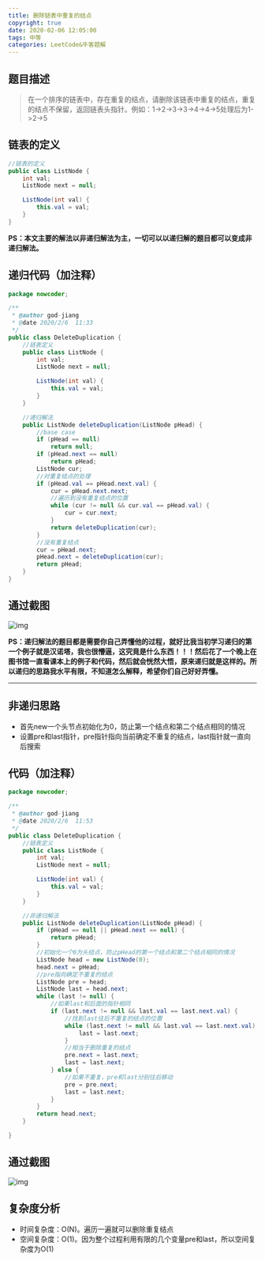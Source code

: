 ```yaml
---
title: 删除链表中重复的结点
copyright: true
date: 2020-02-06 12:05:00
tags: 中等
categories: LeetCode&牛客题解
---
```


## 题目描述

> 在一个排序的链表中，存在重复的结点，请删除该链表中重复的结点，重复的结点不保留，返回链表头指针。例如：1->2->3->3->4->4->5处理后为1->2->5

<!--more-->

## 链表的定义

```java
//链表的定义
public class ListNode {
    int val;
    ListNode next = null;

    ListNode(int val) {
        this.val = val;
    }
}
```

**PS：本文主要的解法以非递归解法为主，一切可以以递归解的题目都可以变成非递归解法。**

## 递归代码（加注释）

```java
package nowcoder;

/**
 * @author god-jiang
 * @date 2020/2/6  11:33
 */
public class DeleteDuplication {
    //链表定义
    public class ListNode {
        int val;
        ListNode next = null;

        ListNode(int val) {
            this.val = val;
        }
    }

    //递归解法
    public ListNode deleteDuplication(ListNode pHead) {
        //base case
        if (pHead == null)
            return null;
        if (pHead.next == null)
            return pHead;
        ListNode cur;
        //对重复结点的处理
        if (pHead.val == pHead.next.val) {
            cur = pHead.next.next;
            //遍历到没有重复结点的位置
            while (cur != null && cur.val == pHead.val) {
                cur = cur.next;
            }
            return deleteDuplication(cur);
        }
        //没有重复结点
        cur = pHead.next;
        pHead.next = deleteDuplication(cur);
        return pHead;
    }
}
```

## 通过截图

![img](https://pic2.zhimg.com/v2-c07487589b965bd412665d3de446a161_b.png)

**PS：递归解法的题目都是需要你自己弄懂他的过程，就好比我当初学习递归的第一个例子就是汉诺塔，我也很懵逼，这究竟是什么东西！！！然后花了一个晚上在图书馆一直看课本上的例子和代码，然后就会恍然大悟，原来递归就是这样的。所以递归的思路我水平有限，不知道怎么解释，希望你们自己好好弄懂。**

------



## 非递归思路

- 首先new一个头节点初始化为0，防止第一个结点和第二个结点相同的情况
- 设置pre和last指针，pre指针指向当前确定不重复的结点，last指针就一直向后搜索

## 代码（加注释）

```java
package nowcoder;

/**
 * @author god-jiang
 * @date 2020/2/6  11:53
 */
public class DeleteDuplication {
    //链表定义
    public class ListNode {
        int val;
        ListNode next = null;

        ListNode(int val) {
            this.val = val;
        }
    }

    //非递归解法
    public ListNode deleteDuplication(ListNode pHead) {
        if (pHead == null || pHead.next == null) {
            return pHead;
        }
        //初始化一个0为头结点，防止pHead的第一个结点和第二个结点相同的情况
        ListNode head = new ListNode(0);
        head.next = pHead;
        //pre指向确定不重复的结点
        ListNode pre = head;
        ListNode last = head.next;
        while (last != null) {
            //如果last和后面的指针相同
            if (last.next != null && last.val == last.next.val) {
                //找到last往后不重复的结点的位置
                while (last.next != null && last.val == last.next.val) {
                    last = last.next;
                }
                //相当于删除重复的结点
                pre.next = last.next;
                last = last.next;
            } else {
                //如果不重复，pre和last分别往后移动
                pre = pre.next;
                last = last.next;
            }
        }
        return head.next;
    }

}
```

## 通过截图

![img](https://pic4.zhimg.com/80/v2-26f436cace283cebaa85ff50914e84df_hd.jpg)

## 复杂度分析

- 时间复杂度：O(N)。遍历一遍就可以删除重复结点
- 空间复杂度：O(1)。因为整个过程利用有限的几个变量pre和last，所以空间复杂度为O(1)